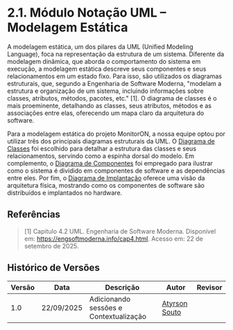 # 2.1. Módulo Notação UML – Modelagem Estática

A modelagem estática, um dos pilares da UML (Unified Modeling Language), foca na representação da estrutura de um sistema. Diferente da modelagem dinâmica, que aborda o comportamento do sistema em execução, a modelagem estática descreve seus componentes e seus relacionamentos em um estado fixo. Para isso, são utilizados os diagramas estruturais, que, segundo a Engenharia de Software Moderna, "modelam a estrutura e organização de um sistema, incluindo informações sobre classes, atributos, métodos, pacotes, etc." [1]. O diagrama de classes é o mais proeminente, detalhando as classes, seus atributos, métodos e as associações entre elas, oferecendo um mapa claro da arquitetura do software.

Para a modelagem estática do projeto MonitorON, a nossa equipe optou por utilizar três dos principais diagramas estruturais da UML. O [Diagrama de Classes](/Modelagem/2.1.1DiagramaClasses.md) foi escolhido para detalhar a estrutura das classes e seus relacionamentos, servindo como a espinha dorsal do modelo. Em complemento, o [Diagrama de Componentes](/Modelagem/2.1.3DiagramaComponentes.md) foi empregado para ilustrar como o sistema é dividido em componentes de software e as dependências entre eles. Por fim, o [Diagrama de Implantação](/Modelagem/2.1.2DiagramaImplantacao.md) oferece uma visão da arquitetura física, mostrando como os componentes de software são distribuídos e implantados no hardware.

## Referências

> [1] Capitulo 4.2 UML. Engenharia de Software Moderna. Disponível em: https://engsoftmoderna.info/cap4.html. Acesso em: 22 de setembro de 2025.

## Histórico de Versões

| Versão | Data       | Descrição              | Autor                                       | Revisor |
| ------ | ---------- | ---------------------- | ------------------------------------------------------- | ------- |
| 1.0    | 22/09/2025 | Adicionando sessões e Contextualização | [Atyrson Souto](https://github.com/Atyrson) |         |
